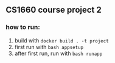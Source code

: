 ## CS1660 course project 2

### how to run:

1. build with `docker build . -t project`
2. first run with `bash appsetup`
3. after first run, run with `bash runapp`

